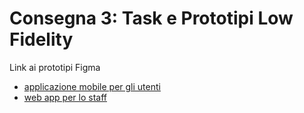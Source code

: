 # Consegna 3: Task e Prototipi Low Fidelity

Link ai  prototipi Figma
* [applicazione mobile per gli utenti](https://www.figma.com/proto/wc0Nk2BB0re6bLXiA6htWV/Prototipo-1---App-per-smartphone?node-id=6-7&starting-point-node-id=6%3A7&mode=design&t=zKEmAsh6nILF1pi3-1)
* [web app per lo staff](https://www.figma.com/proto/5jXpV9bRezVXJv3soyGTwl/Prototipo-2---Web-App-per-lo-staff?type=design&node-id=29-785&t=Wot4EVhyaT7UDpBw-1&scaling=min-zoom&page-id=0%3A1&starting-point-node-id=29%3A785&mode=design)
